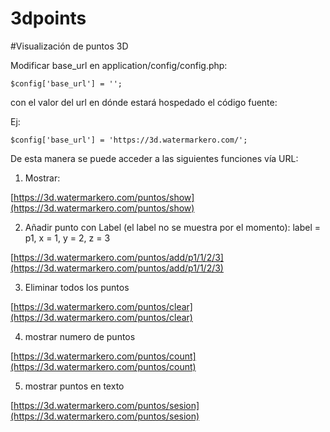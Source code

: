 # 3dpoints
#Visualización de puntos 3D

Modificar base_url en  application/config/config.php:

    $config['base_url'] = '';

con el valor del url en dónde estará hospedado el código fuente:

Ej:

    $config['base_url'] = 'https://3d.watermarkero.com/';


De esta manera se puede acceder a las siguientes funciones vía URL:

1. Mostrar:

[https://3d.watermarkero.com/puntos/show](https://3d.watermarkero.com/puntos/show)
 
2. Añadir punto con Label (el label no se muestra por el momento):
label = p1, x = 1, y = 2, z = 3


[https://3d.watermarkero.com/puntos/add/p1/1/2/3](https://3d.watermarkero.com/puntos/add/p1/1/2/3)

3. Eliminar todos los puntos

[https://3d.watermarkero.com/puntos/clear](https://3d.watermarkero.com/puntos/clear)

4. mostrar numero de puntos

[https://3d.watermarkero.com/puntos/count](https://3d.watermarkero.com/puntos/count)

5. mostrar puntos en texto

[https://3d.watermarkero.com/puntos/sesion](https://3d.watermarkero.com/puntos/sesion)

